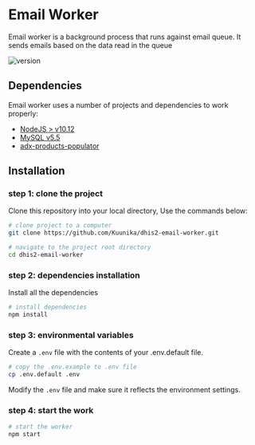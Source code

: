 # Email Worker

Email worker is a background process that runs against email queue. It sends emails based on the data read in the queue

![version](https://img.shields.io/github/package-json/v/Kuunika/dhis2-email-worker?color=green&style=for-the-badge)

## Dependencies

Email worker uses a number of projects and dependencies to work properly:

- [NodeJS > v10.12](https://nodejs.org/en/download/ "node")
- [MySQL v5.5](https://dev.mysql.com/downloads/mysql/ "mysql")
- [adx-products-populator](https://github.com/BaobabHealthTrust/adx-products-populator)


## Installation

### step 1: clone the project

Clone this repository into your local directory, Use the commands below:

```sh
# clone project to a computer
git clone https://github.com/Kuunika/dhis2-email-worker.git

# navigate to the project root directory
cd dhis2-email-worker
```

### step 2: dependencies installation

Install all the dependencies

```sh
# install dependencies
npm install
```

### step 3: environmental variables

Create a `.env` file with the contents of your .env.default file.

```sh
# copy the .env.example to .env file
cp .env.default .env
```

Modify the `.env` file and make sure it reflects the environment settings.

### step 4: start the work

```sh
# start the worker
npm start
```
